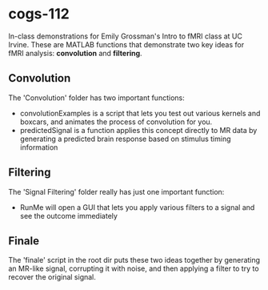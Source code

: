 # cogs-112
In-class demonstrations for Emily Grossman's Intro to fMRI class at UC Irvine. These are MATLAB functions that demonstrate two key ideas for fMRI analysis: **convolution** and **filtering**.

Convolution
-
The 'Convolution' folder has two important functions:
- convolutionExamples is a script that lets you test out various kernels and boxcars, and animates the process of convolution for you.
- predictedSignal is a function applies this concept directly to MR data by generating a predicted brain response based on stimulus timing information

Filtering
-
The 'Signal Filtering' folder really has just one important function:
- RunMe will open a GUI that lets you apply various filters to a signal and see the outcome immediately

Finale
-
The 'finale' script in the root dir puts these two ideas together by generating an MR-like signal, corrupting it with noise, and then applying a filter to try to recover the original signal.
